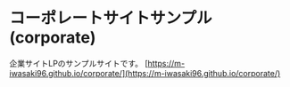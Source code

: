 # コーポレートサイトサンプル(corporate)
企業サイトLPのサンプルサイトです。
[https://m-iwasaki96.github.io/corporate/](https://m-iwasaki96.github.io/corporate/)